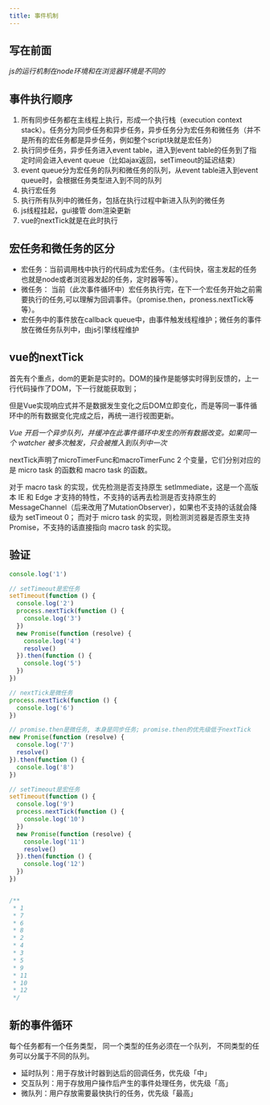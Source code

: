 ```yaml
---
title: 事件机制
---
```


## 写在前面

_js的运行机制在node环境和在浏览器环境是不同的_

## 事件执行顺序

1. 所有同步任务都在主线程上执行，形成一个执行栈（execution context stack）。任务分为同步任务和异步任务，异步任务分为宏任务和微任务（并不是所有的宏任务都是异步任务，例如整个script块就是宏任务）
2. 执行同步任务，异步任务进入event table，进入到event table的任务到了指定时间会进入event queue（比如ajax返回，setTimeout的延迟结束）
3. event queue分为宏任务的队列和微任务的队列，从event table进入到event queue时，会根据任务类型进入到不同的队列
4. 执行宏任务
5. 执行所有队列中的微任务，包括在执行过程中新进入队列的微任务
6. js线程挂起，gui接管 dom渲染更新
7. vue的nextTick就是在此时执行

## 宏任务和微任务的区分

- 宏任务：当前调用栈中执行的代码成为宏任务。（主代码快，宿主发起的任务也就是node或者浏览器发起的任务，定时器等等）。
- 微任务： 当前（此次事件循环中）宏任务执行完，在下一个宏任务开始之前需要执行的任务,可以理解为回调事件。（promise.then，proness.nextTick等等）。
- 宏任务中的事件放在callback queue中，由事件触发线程维护；微任务的事件放在微任务队列中，由js引擎线程维护

## vue的nextTick

首先有个重点，dom的更新是实时的。DOM的操作是能够实时得到反馈的，上一行代码操作了DOM，下一行就能获取到；

但是Vue实现响应式并不是数据发生变化之后DOM立即变化，而是等同一事件循环中的所有数据变化完成之后，再统一进行视图更新。

_Vue 开启一个异步队列，并缓冲在此事件循环中发生的所有数据改变。如果同一个 watcher 被多次触发，只会被推入到队列中一次_

nextTick声明了microTimerFunc和macroTimerFunc 2 个变量，它们分别对应的是 micro task 的函数和 macro task 的函数。

对于 macro task 的实现，优先检测是否支持原生 setImmediate，这是一个高版本 IE 和 Edge 才支持的特性，不支持的话再去检测是否支持原生的 MessageChannel（后来改用了MutationObserver），如果也不支持的话就会降级为 setTimeout 0；
而对于 micro task 的实现，则检测浏览器是否原生支持 Promise，不支持的话直接指向 macro task 的实现。

## 验证

```js
console.log('1')

// setTimeout是宏任务
setTimeout(function () {
  console.log('2')
  process.nextTick(function () {
    console.log('3')
  })
  new Promise(function (resolve) {
    console.log('4')
    resolve()
  }).then(function () {
    console.log('5')
  })
})

// nextTick是微任务
process.nextTick(function () {
  console.log('6')
})

// promise.then是微任务, 本身是同步任务; promise.then的优先级低于nextTick
new Promise(function (resolve) {
  console.log('7')
  resolve()
}).then(function () {
  console.log('8')
})

// setTimeout是宏任务
setTimeout(function () {
  console.log('9')
  process.nextTick(function () {
    console.log('10')
  })
  new Promise(function (resolve) {
    console.log('11')
    resolve()
  }).then(function () {
    console.log('12')
  })
})


/**
 * 1
 * 7
 * 6
 * 8
 * 2
 * 4
 * 3
 * 5
 * 9
 * 11
 * 10
 * 12
 */

```
## 新的事件循环

每个任务都有一个任务类型， 同⼀个类型的任务必须在⼀个队列， 不同类型的任务可以分属于不同的队列。

- 延时队列：⽤于存放计时器到达后的回调任务，优先级「中」
- 交互队列：⽤于存放⽤户操作后产⽣的事件处理任务，优先级「⾼」
- 微队列：⽤户存放需要最快执⾏的任务，优先级「最⾼」
